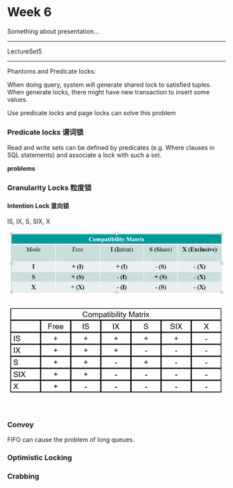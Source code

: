 # Week 6

Something about presentation...

----

LectureSet5

---

Phantoms and Predicate locks:

When doing query, system will generate shared lock to satisfied tuples. When generate locks, there might have new transaction to insert some values.

Use predicate locks and page locks can solve this problem



### Predicate locks  谓词锁

Read and write sets can be defined by predicates (e.g. Where clauses in SQL statements) and associate a lock with such a set.



**problems**



### Granularity Locks  粒度锁

#### Intention Lock  意向锁

IS, IX, S, SIX, X

![](pic/week7_1.png)



![](pic/week7_2.png)

<br />



### Convoy

FIFO can cause the problem of long queues. 



### Optimistic Locking



### Crabbing





